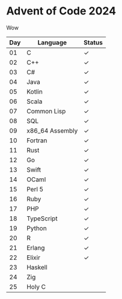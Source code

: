 # Advent of Code 2024

Wow

| Day | Language | Status |
| --- | -------- | ------ |
| 01 | C | ✓ |
| 02 | C++ | ✓ |
| 03 | C# | ✓ |
| 04 | Java | ✓ |
| 05 | Kotlin | ✓ |
| 06 | Scala | ✓ |
| 07 | Common Lisp | ✓ |
| 08 | SQL | ✓ |
| 09 | x86_64 Assembly | ✓ |
| 10 | Fortran | ✓ |
| 11 | Rust | ✓ |
| 12 | Go | ✓ |
| 13 | Swift | ✓ |
| 14 | OCaml | ✓ |
| 15 | Perl 5 | ✓ |
| 16 | Ruby | ✓ |
| 17 | PHP | ✓ |
| 18 | TypeScript | ✓ |
| 19 | Python | ✓ |
| 20 | R | ✓ |
| 21 | Erlang | ✓ |
| 22 | Elixir | ✓ |
| 23 | Haskell |
| 24 | Zig |
| 25 | Holy C |